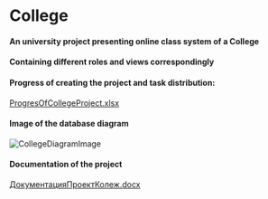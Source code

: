 # College
#### An university project presenting online class system of a College
#### Containing different roles and views correspondingly


#### Progress of creating the project and task distribution:
[ProgresOfCollegeProject.xlsx](https://github.com/AnnieStoyanova/College/files/11713341/ProgresOfCollegeProject.xlsx)
#### Image of the database diagram
![CollegeDiagramImage](https://github.com/AnnieStoyanova/College/assets/83286864/76c1ee47-eba5-4cb7-9f45-1af5692641de)
#### Documentation of the project
[ДокументацияПроектКолеж.docx](https://github.com/AnnieStoyanova/College/files/11762335/default.docx)

